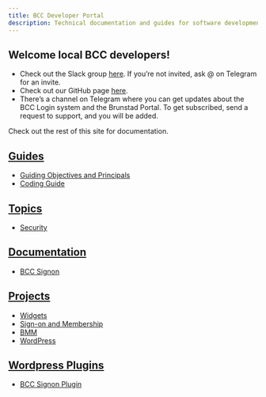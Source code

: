 ```yaml
---
title: BCC Developer Portal
description: Technical documentation and guides for software development in BCC
---
```


## Welcome local BCC developers!
* Check out the Slack group [here](https://bccdev.slack.com/). If you’re not invited, ask @ on Telegram for an invite.
* Check out our GitHub page [here](https://github.com/bcc-code). 
* There’s a channel on Telegram where you can get updates about the BCC Login system and the Brunstad Portal. To get subscribed, send a request to support, and you will be added.

Check out the rest of this site for documentation.

## [Guides](guides)
* [Guiding Objectives and Principals](guides/objectives-and-principals.md) 
* [Coding Guide](guides/coding-guide.md)

## [Topics](topics)
* [Security](topics/security)

## [Documentation](docs)
* [BCC Signon](docs/bcc-signon)

## [Projects](projects)
* [Widgets](projects/bcc-widgets)
* [Sign-on and Membership](projects/bcc-membership)
* [BMM](projects/bmm-app)
* [WordPress](projects/bcc-wp)

## [Wordpress Plugins](plugins)
* [BCC Signon Plugin](plugins/bcc-signon.zip)
